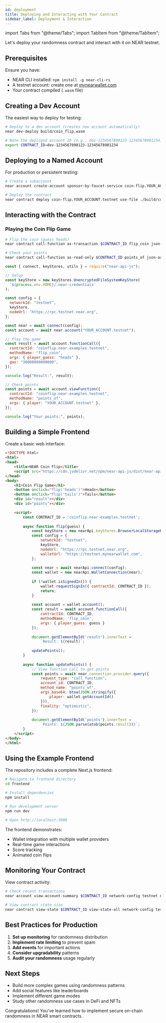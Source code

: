 ```yaml
---
id: deployment
title: Deploying and Interacting with Your Contract
sidebar_label: Deployment & Interaction
---
```


import Tabs from "@theme/Tabs";
import TabItem from "@theme/TabItem";

Let's deploy your randomness contract and interact with it on NEAR testnet.

## Prerequisites

Ensure you have:
- NEAR CLI installed: `npm install -g near-cli-rs`
- A testnet account: create one at [mynearwallet.com](https://testnet.mynearwallet.com)
- Your contract compiled (`.wasm` file)

## Creating a Dev Account

The easiest way to deploy for testing:

```bash
# Deploy to a dev account (creates new account automatically)
near dev-deploy build/coin_flip.wasm

# Note the deployed account ID (e.g., dev-1234567890123-12345678901234)
export CONTRACT_ID=dev-1234567890123-12345678901234
```

## Deploying to a Named Account

For production or persistent testing:

```bash
# Create a subaccount
near account create-account sponsor-by-faucet-service coin-flip.YOUR_ACCOUNT.testnet autogenerate-new-keypair save-to-keychain network-config testnet create

# Deploy the contract
near contract deploy coin-flip.YOUR_ACCOUNT.testnet use-file ./build/coin_flip.wasm without-init-call network-config testnet sign-with-keychain send
```

## Interacting with the Contract

### Playing the Coin Flip Game

<Tabs>
  <TabItem value="cli" label="NEAR CLI" default>

```bash
# Flip the coin (guess heads)
near contract call-function as-transaction $CONTRACT_ID flip_coin json-args '{"player_guess":"heads"}' prepaid-gas '30 TeraGas' attached-deposit '0 NEAR' sign-as YOUR_ACCOUNT.testnet network-config testnet sign-with-keychain send

# Check your points
near contract call-function as-read-only $CONTRACT_ID points_of json-args '{"player":"YOUR_ACCOUNT.testnet"}' network-config testnet now
```

  </TabItem>
  <TabItem value="js" label="JavaScript">

```javascript
const { connect, keyStores, utils } = require("near-api-js");

// Setup
const keyStore = new keyStores.UnencryptedFileSystemKeyStore(
  `${process.env.HOME}/.near-credentials`
);

const config = {
  networkId: "testnet",
  keyStore,
  nodeUrl: "https://rpc.testnet.near.org",
};

const near = await connect(config);
const account = await near.account("YOUR_ACCOUNT.testnet");

// Play the game
const result = await account.functionCall({
  contractId: "coinflip.near-examples.testnet",
  methodName: "flip_coin",
  args: { player_guess: "heads" },
  gas: "30000000000000",
});

console.log("Result:", result);

// Check points
const points = await account.viewFunction({
  contractId: "coinflip.near-examples.testnet",
  methodName: "points_of",
  args: { player: "YOUR_ACCOUNT.testnet" },
});

console.log("Your points:", points);
```

  </TabItem>
</Tabs>

## Building a Simple Frontend

Create a basic web interface:

```html
<!DOCTYPE html>
<html>
<head>
    <title>NEAR Coin Flip</title>
    <script src="https://cdn.jsdelivr.net/npm/near-api-js/dist/near-api-js.min.js"></script>
</head>
<body>
    <h1>Coin Flip Game</h1>
    <button onclick="flip('heads')">Heads</button>
    <button onclick="flip('tails')">Tails</button>
    <div id="result"></div>
    <div id="points"></div>

    <script>
        const CONTRACT_ID = 'coinflip.near-examples.testnet';
        
        async function flip(guess) {
            const keyStore = new nearApi.keyStores.BrowserLocalStorageKeyStore();
            const config = {
                networkId: "testnet",
                keyStore,
                nodeUrl: "https://rpc.testnet.near.org",
                walletUrl: "https://testnet.mynearwallet.com",
            };
            
            const near = await nearApi.connect(config);
            const wallet = new nearApi.WalletConnection(near);
            
            if (!wallet.isSignedIn()) {
                wallet.requestSignIn({ contractId: CONTRACT_ID });
                return;
            }
            
            const account = wallet.account();
            const result = await account.functionCall({
                contractId: CONTRACT_ID,
                methodName: 'flip_coin',
                args: { player_guess: guess }
            });
            
            document.getElementById('result').innerText = 
                `Result: ${result}`;
            
            updatePoints();
        }
        
        async function updatePoints() {
            // View function call to get points
            const points = await near.connection.provider.query({
                request_type: "call_function",
                account_id: CONTRACT_ID,
                method_name: "points_of",
                args_base64: btoa(JSON.stringify({
                    player: wallet.getAccountId()
                })),
                finality: "optimistic",
            });
            
            document.getElementById('points').innerText = 
                `Points: ${JSON.parse(atob(points.result))}`;
        }
    </script>
</body>
</html>
```

## Using the Example Frontend

The repository includes a complete Next.js frontend:

```bash
# Navigate to frontend directory
cd frontend

# Install dependencies
npm install

# Run development server
npm run dev

# Open http://localhost:3000
```

The frontend demonstrates:
- Wallet integration with multiple wallet providers
- Real-time game interactions
- Score tracking
- Animated coin flips

## Monitoring Your Contract

View contract activity:

```bash
# Check recent transactions
near account view-account-summary $CONTRACT_ID network-config testnet now

# View contract state size
near contract view-state $CONTRACT_ID view-state-all network-config testnet now
```

## Best Practices for Production

1. **Set up monitoring** for randomness distribution
2. **Implement rate limiting** to prevent spam
3. **Add events** for important actions
4. **Consider upgradability** patterns
5. **Audit your randomness** usage regularly

## Next Steps

- Build more complex games using randomness patterns
- Add social features like leaderboards
- Implement different game modes
- Study other randomness use cases in DeFi and NFTs

Congratulations! You've learned how to implement secure on-chain randomness in NEAR smart contracts.
